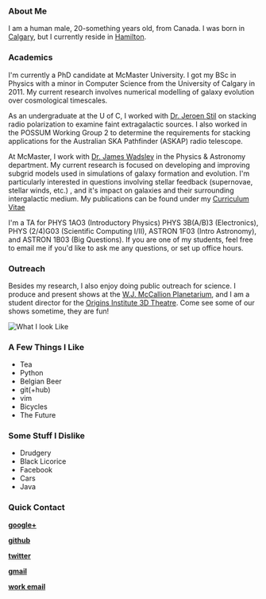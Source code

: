<!-- 
.. title: BW Keller
.. slug: index
.. date: 2013/03/27 12:19:27
.. tags: 
.. link: 
.. description: 
-->

<div class="row">
<div class="col-md-7">

<h3>About Me</h3>
<p>I am a human male, 20-something years old, from Canada.  I was born
in <a href="http://en.wikipedia.org/wiki/Calgary">Calgary</a>, but I currently reside in
<a href="http://en.wikipedia.org/wiki/Hamilton,_Ontario">Hamilton</a>.  </p>

<h3>Academics</h3>
<p>I'm currently a PhD candidate at McMaster University. I got my BSc in Physics
with a minor in Computer Science from the University of Calgary in 2011. My
current research involves numerical modelling of galaxy evolution over
cosmological timescales.</p> 

<p>As an undergraduate at the U of C, I worked with
<a href="http://www.ras.ucalgary.ca/~stil/">Dr. Jeroen Stil</a> on stacking
radio polarization to examine faint extragalactic sources. I also worked in the
POSSUM Working Group 2 to determine the requirements for stacking applications
for the Australian SKA Pathfinder (ASKAP) radio telescope.</p> 

<p>At McMaster, I work with <a href="http://imp.mcmaster.ca/">Dr. James
Wadsley</a> in the Physics &amp; Astronomy department. My current research is
focused on developing and improving subgrid models used in simulations of galaxy
formation and evolution. I'm particularly interested in questions involving
stellar feedback (supernovae, stellar winds, etc.) , and it's impact on galaxies
and their surrounding intergalactic medium.  My publications can be found under
my <a href="cv.html">Curriculum Vitae</a></p>

<p>I'm a TA for PHYS 1AO3 (Introductory Physics) PHYS 3B(A/B)3
(Electronics), PHYS (2/4)G03 (Scientific Computing I/II), ASTRON 1F03 (Intro Astronomy),
and ASTRON 1B03 (Big Questions).  If you are one of my students, feel free to
email me if you'd like to ask me any questions, or set up office hours.</p>

<h3>Outreach</h3>
<p>Besides my research, I also enjoy doing public outreach for science.  I
produce and present shows at the <a href="http://www.physics.mcmaster.ca/planetarium/index.html">
W.J. McCallion Planetarium</a>, and I am a student director for the 
<a href="http://origins.mcmaster.ca/outreach/3d-theatre">Origins Institute 3D
Theatre</a>.  Come see some of our shows sometime, they are fun!</p>

</div>
<div class="col-md-5">
<img src="assets/img/self.jpg" alt="What I look Like">
</div>
</div>
<div class="row">
<div class="col-md-4">
<h3>A Few Things I Like</h3>
<ul>
<li>Tea </li>
<li>Python </li>
<li>Belgian Beer</li>
<li>git(+hub) </li>
<li>vim </li>
<li>Bicycles </li>
<li>The Future</li>
</ul>
</div>

<div class="col-md-4">
<h3>Some Stuff I Dislike</h3>
<ul>
<li>Drudgery </li>
<li>Black Licorice </li>
<li>Facebook </li>
<li>Cars </li>
<li>Java</li>

</ul>
</div>

<div class="col-md-4">
<h3>Quick Contact</h3>
<p><a href="https://plus.google.com/u/0/113837197027968584334/"><strong> google+ </strong></a></p>
<p><a href="https://github.com/bwkeller"><strong> github </strong></a></p>
<p><a href="http://twitter.com/malzraa"><strong> twitter </strong></a></p>
<p><a href="http://www.google.com/recaptcha/mailhide/d?k=01euOUOSEp2dwj6-LFXQ9uJg==&amp;c=EiHACLu4zpLuRIoWJnbMdZjg_Hs5_IuQG2Hut9CJKus="><strong> gmail </strong></a></p>
<p><a href="http://www.google.com/recaptcha/mailhide/d?k=01nH1SZ9xBmLbepR7Ammh56g==&amp;c=I6cdgMPNRR6OLocF22TBM1zpXZ4MuAkUIGjgFklEKBU="><strong>work email</strong></a></p>
</div>
</div>
